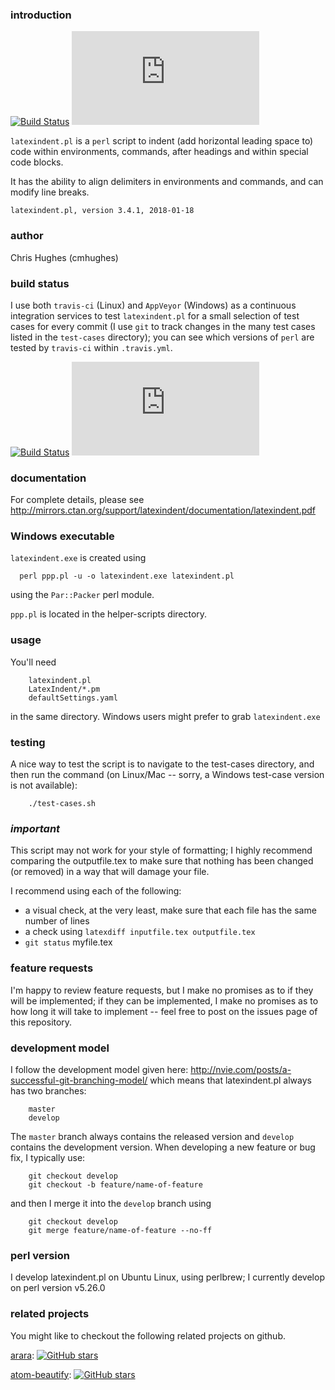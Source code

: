 ### introduction
[![Build Status](https://travis-ci.org/cmhughes/latexindent.pl.svg?branch=master)](https://travis-ci.org/cmhughes/latexindent.pl)
[![Build status](https://ci.appveyor.com/api/projects/status/github/cmhughes/latexindent.pl?branch=master&svg=true)](https://ci.appveyor.com/project/cmhughes/latexindent.pl)

`latexindent.pl` is a `perl` script to indent (add horizontal leading space to) 
code within environments, commands, after headings and within special code blocks.

It has the ability to align delimiters in environments and commands, and 
can modify line breaks.

    latexindent.pl, version 3.4.1, 2018-01-18

### author 
Chris Hughes (cmhughes)

### build status
I use both `travis-ci` (Linux) and `AppVeyor` (Windows) as a continuous integration services to test `latexindent.pl` for a small selection of test cases for every commit (I use `git` to track changes in the many test cases listed in the `test-cases` directory); you can see which versions of `perl` are tested by `travis-ci` within `.travis.yml`. 

[![Build Status](https://travis-ci.org/cmhughes/latexindent.pl.svg?branch=master)](https://travis-ci.org/cmhughes/latexindent.pl)
[![Build status](https://ci.appveyor.com/api/projects/status/github/cmhughes/latexindent.pl?branch=master&svg=true)](https://ci.appveyor.com/project/cmhughes/latexindent.pl)

### documentation

For complete details, please see http://mirrors.ctan.org/support/latexindent/documentation/latexindent.pdf

### Windows executable
`latexindent.exe` is created using 

      perl ppp.pl -u -o latexindent.exe latexindent.pl

using the `Par::Packer` perl module.

`ppp.pl` is located in the helper-scripts directory.

### usage

You'll need

        latexindent.pl
        LatexIndent/*.pm
        defaultSettings.yaml

in the same directory. Windows users might prefer to grab `latexindent.exe`

### testing

A nice way to test the script is to navigate to the test-cases 
directory, and then run the command (on Linux/Mac -- sorry, a Windows test-case version is not available):

        ./test-cases.sh

### *important*

This script may not work for your style of formatting; I highly 
recommend comparing the outputfile.tex to make sure that 
nothing has been changed (or removed) in a way that will damage
your file.

I recommend using each of the following:
* a visual check, at the very least, make sure that 
      each file has the same number of lines
* a check using `latexdiff inputfile.tex outputfile.tex`
* `git status` myfile.tex

### feature requests

I'm happy to review feature requests, but I make no promises as to if they 
will be implemented; if they can be implemented, I make no promises as to 
how long it will take to implement -- feel free to post on the issues 
page of this repository.

### development model

I follow the development model given here: http://nvie.com/posts/a-successful-git-branching-model/
which means that latexindent.pl always has two branches:
    
        master
        develop

The `master` branch always contains the released version and `develop` contains the 
development version. When developing a new feature or bug fix, I typically use:
    
        git checkout develop
        git checkout -b feature/name-of-feature

and then I merge it into the `develop` branch using

        git checkout develop
        git merge feature/name-of-feature --no-ff

### perl version

I develop latexindent.pl on Ubuntu Linux, using perlbrew; I currently develop on perl version v5.26.0

### related projects

You might like to checkout the following related projects on github.

[arara](https://github.com/cereda/arara): [![GitHub stars](https://img.shields.io/github/stars/cereda/arara.svg?style=flat-square)](https://github.com/cereda/arara/stargazers)

[atom-beautify](https://github.com/Glavin001/atom-beautify): [![GitHub stars](https://img.shields.io/github/stars/Glavin001/atom-beautify.svg?style=flat-square)](https://github.com/Glavin001/atom-beautify/stargazers)
